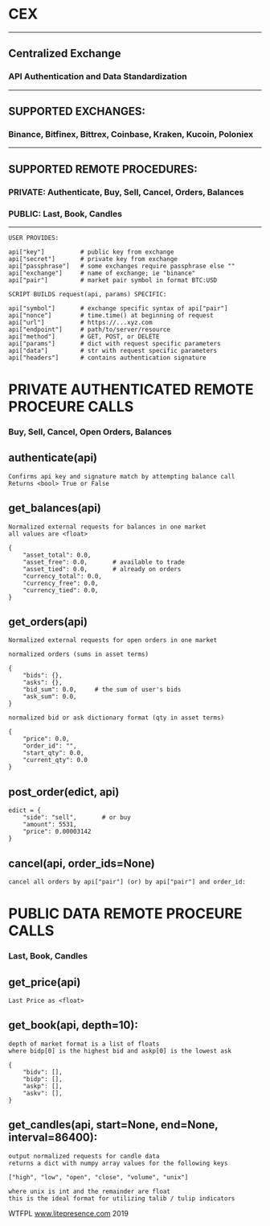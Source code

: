 # CEX
---------------------------------------------------------------------------
## Centralized Exchange 
### API Authentication and Data Standardization
----------------------------------------------------------------------------
## SUPPORTED EXCHANGES:

### Binance, Bitfinex, Bittrex, Coinbase, Kraken, Kucoin, Poloniex
----------------------------------------------------------------------------
## SUPPORTED REMOTE PROCEDURES:

### PRIVATE: Authenticate, Buy, Sell, Cancel, Orders, Balances

### PUBLIC: Last, Book, Candles
----------------------------------------------------------------------------

    USER PROVIDES:

    api["key"]          # public key from exchange
    api["secret"]       # private key from exchange
    api["passphrase"]   # some exchanges require passphrase else ""
    api["exchange"]     # name of exchange; ie "binance"
    api["pair"]         # market pair symbol in format BTC:USD

    SCRIPT BUILDS request(api, params) SPECIFIC:

    api["symbol"]       # exchange specific syntax of api["pair"]
    api["nonce"]        # time.time() at beginning of request
    api["url"]          # https://...xyz.com
    api["endpoint"]     # path/to/server/resource
    api["method"]       # GET, POST, or DELETE
    api["params"]       # dict with request specific parameters
    api["data"]         # str with request specific parameters
    api["headers"]      # contains authentication signature


# PRIVATE AUTHENTICATED REMOTE PROCEURE CALLS
### Buy, Sell, Cancel, Open Orders, Balances

## authenticate(api)

    Confirms api key and signature match by attempting balance call
    Returns <bool> True or False

       
## get_balances(api)

    Normalized external requests for balances in one market
    all values are <float>
    
    {
        "asset_total": 0.0,      
        "asset_free": 0.0,       # available to trade
        "asset_tied": 0.0,       # already on orders
        "currency_total": 0.0, 
        "currency_free": 0.0, 
        "currency_tied": 0.0,
    }

    
## get_orders(api)
    
    Normalized external requests for open orders in one market

    normalized orders (sums in asset terms)
    
    {
        "bids": {}, 
        "asks": {}, 
        "bid_sum": 0.0,     # the sum of user's bids
        "ask_sum": 0.0,
    }

    normalized bid or ask dictionary format (qty in asset terms)
    
    {
        "price": 0.0, 
        "order_id": "", 
        "start_qty": 0.0, 
        "current_qty": 0.0
    }

    
## post_order(edict, api)

    edict = {
        "side": "sell",       # or buy
        "amount": 5531,       
        "price": 0.00003142
    }

    
## cancel(api, order_ids=None)
    
    cancel all orders by api["pair"] (or) by api["pair"] and order_id:
    

# PUBLIC DATA REMOTE PROCEURE CALLS
### Last, Book, Candles

## get_price(api)
    
    Last Price as <float>
    
    
## get_book(api, depth=10):
    
    depth of market format is a list of floats
    where bidp[0] is the highest bid and askp[0] is the lowest ask
    
    {
        "bidv": [], 
        "bidp": [], 
        "askp": [], 
        "askv": [],
    }
    
    
## get_candles(api, start=None, end=None, interval=86400):
    
    output normalized requests for candle data
    returns a dict with numpy array values for the following keys
    
    ["high", "low", "open", "close", "volume", "unix"]
    
    where unix is int and the remainder are float
    this is the ideal format for utilizing talib / tulip indicators
    
    
    
WTFPL www.litepresence.com 2019
